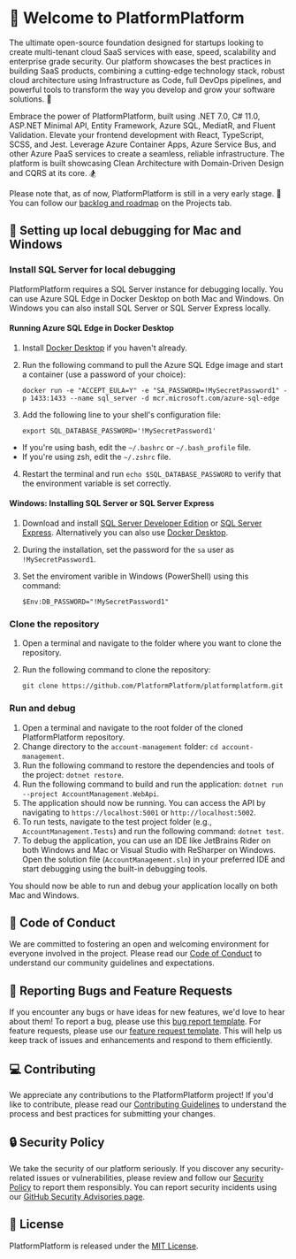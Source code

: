 # 👋 Welcome to PlatformPlatform 

The ultimate open-source foundation designed for startups looking to create multi-tenant cloud SaaS services with ease, speed, scalability and enterprise grade security. Our platform showcases the best practices in building SaaS products, combining a cutting-edge technology stack, robust cloud architecture using Infrastructure as Code, full DevOps pipelines, and powerful tools to transform the way you develop and grow your software solutions. 🚀 

Embrace the power of PlatformPlatform, built using .NET 7.0, C# 11.0, ASP.NET Minimal API, Entity Framework, Azure SQL, MediatR, and Fluent Validation. Elevate your frontend development with React, TypeScript, SCSS, and Jest. Leverage Azure Container Apps, Azure Service Bus, and other Azure PaaS services to create a seamless, reliable infrastructure. The platform is built showcasing Clean Architecture with Domain-Driven Design and CQRS at its core. 🏂

Please note that, as of now, PlatformPlatform is still in a very early stage. 🐣 You can follow our [backlog and roadmap](https://github.com/PlatformPlatform/platformplatform/projects) on the Projects tab.


## 🚀 Setting up local debugging for Mac and Windows

### Install SQL Server for local debugging
PlatformPlatform requires a SQL Server instance for debugging locally. You can use Azure SQL Edge in Docker Desktop on both Mac and Windows. On Windows you can also install SQL Server or SQL Server Express locally.

#### Running Azure SQL Edge in Docker Desktop

1. Install [Docker Desktop](https://www.docker.com/products/docker-desktop) if you haven't already.
2. Run the following command to pull the Azure SQL Edge image and start a container (use a password of your choice):

       docker run -e "ACCEPT_EULA=Y" -e "SA_PASSWORD=!MySecretPassword1" -p 1433:1433 --name sql_server -d mcr.microsoft.com/azure-sql-edge

3. Add the following line to your shell's configuration file:

       export SQL_DATABASE_PASSWORD='!MySecretPassword1'

- If you're using bash, edit the `~/.bashrc` or `~/.bash_profile` file.
- If you're using zsh, edit the `~/.zshrc` file.

4. Restart the terminal and run `echo $SQL_DATABASE_PASSWORD` to verify that the environment variable is set correctly.

#### Windows: Installing SQL Server or SQL Server Express

1. Download and install [SQL Server Developer Edition](https://www.microsoft.com/en-us/sql-server/sql-server-downloads) or [SQL Server Express](https://www.microsoft.com/en-us/sql-server/sql-server-downloads). Alternatively you can also use [Docker Desktop](https://www.docker.com/products/docker-desktop).
2. During the installation, set the password for the `sa` user as `!MySecretPassword1`.
3. Set the enviroment varible in Windows (PowerShell) using this command:

       $Env:DB_PASSWORD="!MySecretPassword1"

### Clone the repository

1. Open a terminal and navigate to the folder where you want to clone the repository.
2. Run the following command to clone the repository:

       git clone https://github.com/PlatformPlatform/platformplatform.git

### Run and debug

1. Open a terminal and navigate to the root folder of the cloned PlatformPlatform repository.
2. Change directory to the `account-management` folder: `cd account-management`.
3. Run the following command to restore the dependencies and tools of the project: `dotnet restore`.
4. Run the following command to build and run the application: `dotnet run --project AccountManagement.WebApi`.
5. The application should now be running. You can access the API by navigating to `https://localhost:5001` or `http://localhost:5002`.
6. To run tests, navigate to the test project folder (e.g., `AccountManagement.Tests`) and run the following command: `dotnet test`.
7. To debug the application, you can use an IDE like JetBrains Rider on both Windows and Mac or Visual Studio with ReSharper on Windows. Open the solution file (`AccountManagement.sln`) in your preferred IDE and start debugging using the built-in debugging tools.

You should now be able to run and debug your application locally on both Mac and Windows.


## 🤝 Code of Conduct 

We are committed to fostering an open and welcoming environment for everyone involved in the project. Please read our [Code of Conduct](.github/CODE_OF_CONDUCT.md) to understand our community guidelines and expectations.


## 🐞 Reporting Bugs and Feature Requests

If you encounter any bugs or have ideas for new features, we'd love to hear about them! To report a bug, please use this [bug report template](https://github.com/PlatformPlatform/platformplatform/issues/new?template=bug_report.md&labels=bug). For feature requests, please use our [feature request template](https://github.com/PlatformPlatform/platformplatform/issues/new?template=feature_request.md&labels=enhancement). This will help us keep track of issues and enhancements and respond to them efficiently.


## 💻 Contributing 

We appreciate any contributions to the PlatformPlatform project! If you'd like to contribute, please read our [Contributing Guidelines](.github/CONTRIBUTING.md) to understand the process and best practices for submitting your changes.


## 🔒 Security Policy 

We take the security of our platform seriously. If you discover any security-related issues or vulnerabilities, please review and follow our [Security Policy](.github/SECURITY.md) to report them responsibly. You can report security incidents using our [GitHub Security Advisories page](https://github.com/PlatformPlatform/platformplatform/security/advisories/new).


## 🔏 License 

PlatformPlatform is released under the [MIT License](LICENSE).
